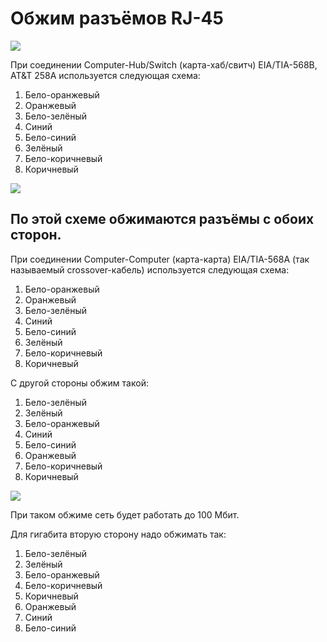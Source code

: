 # Обжим разъёмов RJ-45
![](/images/Linux/Hardware/rj45.jpg '')

При соединении Computer-Hub/Switch (карта-хаб/свитч) EIA/TIA-568B, AT&T 258A используется следующая схема:

1. Бело-оранжевый
2. Оранжевый
3. Бело-зелёный
4. Синий
5. Бело-синий
6. Зелёный
7. Бело-коричневый
8. Коричневый

![](/images/Linux/Hardware/path.jpg '')

По этой схеме обжимаются разъёмы с обоих сторон.
----
При соединении Computer-Computer (карта-карта) EIA/TIA-568A (так называемый crossover-кабель) используется следующая схема:

1. Бело-оранжевый
2. Оранжевый
3. Бело-зелёный
4. Синий
5. Бело-синий
6. Зелёный
7. Бело-коричневый
8. Коричневый

С другой стороны обжим такой:

1. Бело-зелёный
2. Зелёный
3. Бело-оранжевый
4. Синий
5. Бело-синий
6. Оранжевый
7. Бело-коричневый
8. Коричневый

![](/images/Linux/Hardware/cross.jpg '')

При таком обжиме сеть будет работать до 100 Мбит.

Для гигабита вторую сторону надо обжимать так:

1. Бело-зелёный
2. Зелёный
3. Бело-оранжевый
4. Бело-коричневый
5. Коричневый
6. Оранжевый
7. Синий
8. Бело-синий
